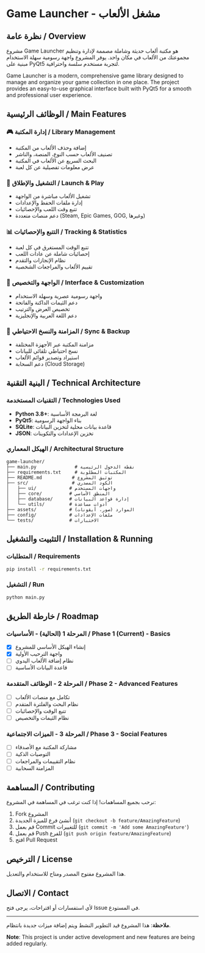 # Game Launcher - مشغل الألعاب

## نظرة عامة / Overview

مشروع Game Launcher هو مكتبة ألعاب حديثة وشاملة مصممة لإدارة وتنظيم مجموعتك من الألعاب في مكان واحد. يوفر المشروع واجهة رسومية سهلة الاستخدام مبنية على PyQt5 لتجربة مستخدم سلسة واحترافية.

Game Launcher is a modern, comprehensive game library designed to manage and organize your game collection in one place. The project provides an easy-to-use graphical interface built with PyQt5 for a smooth and professional user experience.

## الوظائف الرئيسية / Main Features

### 🎮 إدارة المكتبة / Library Management
- إضافة وحذف الألعاب من المكتبة
- تصنيف الألعاب حسب النوع، المنصة، والناشر
- البحث السريع عن الألعاب في المكتبة
- عرض معلومات تفصيلية عن كل لعبة

### 🚀 التشغيل والإطلاق / Launch & Play
- تشغيل الألعاب مباشرة من الواجهة
- إدارة ملفات الحفظ والإعدادات
- تتبع وقت اللعب والإحصائيات
- دعم منصات متعددة (Steam, Epic Games, GOG, وغيرها)

### 📊 التتبع والإحصائيات / Tracking & Statistics
- تتبع الوقت المستغرق في كل لعبة
- إحصائيات شاملة عن عادات اللعب
- نظام الإنجازات والتقدم
- تقييم الألعاب والمراجعات الشخصية

### 🎨 الواجهة والتخصيص / Interface & Customization
- واجهة رسومية عصرية وسهلة الاستخدام
- دعم الثيمات الداكنة والفاتحة
- تخصيص العرض والترتيب
- دعم اللغة العربية والإنجليزية

### 🔄 المزامنة والنسخ الاحتياطي / Sync & Backup
- مزامنة المكتبة عبر الأجهزة المختلفة
- نسخ احتياطي تلقائي للبيانات
- استيراد وتصدير قوائم الألعاب
- دعم السحابة (Cloud Storage)

## البنية التقنية / Technical Architecture

### التقنيات المستخدمة / Technologies Used
- **Python 3.8+**: لغة البرمجة الأساسية
- **PyQt5**: بناء الواجهة الرسومية
- **SQLite**: قاعدة بيانات محلية لتخزين البيانات
- **JSON**: تخزين الإعدادات والتكوينات

### الهيكل المعماري / Architectural Structure
```
game-launcher/
├── main.py              # نقطة الدخول الرئيسية
├── requirements.txt     # المكتبات المطلوبة
├── README.md           # توثيق المشروع
├── src/                # الكود المصدري
│   ├── ui/            # واجهات المستخدم
│   ├── core/          # المنطق الأساسي
│   ├── database/      # إدارة قواعد البيانات
│   └── utils/         # أدوات مساعدة
├── assets/            # الموارد (صور، أيقونات)
├── config/            # ملفات الإعدادات
└── tests/             # الاختبارات
```

## التثبيت والتشغيل / Installation & Running

### المتطلبات / Requirements
```bash
pip install -r requirements.txt
```

### التشغيل / Run
```bash
python main.py
```

## خارطة الطريق / Roadmap

### المرحلة 1 (الحالية) - الأساسيات / Phase 1 (Current) - Basics
- [x] إنشاء الهيكل الأساسي للمشروع
- [x] واجهة الترحيب الأولية
- [ ] نظام إضافة الألعاب اليدوي
- [ ] قاعدة البيانات الأساسية

### المرحلة 2 - الوظائف المتقدمة / Phase 2 - Advanced Features
- [ ] تكامل مع منصات الألعاب
- [ ] نظام البحث والفلترة المتقدم
- [ ] تتبع الوقت والإحصائيات
- [ ] نظام الثيمات والتخصيص

### المرحلة 3 - الميزات الاجتماعية / Phase 3 - Social Features
- [ ] مشاركة المكتبة مع الأصدقاء
- [ ] التوصيات الذكية
- [ ] نظام التقييمات والمراجعات
- [ ] المزامنة السحابية

## المساهمة / Contributing

نرحب بجميع المساهمات! إذا كنت ترغب في المساهمة في المشروع:
1. Fork المشروع
2. أنشئ فرع للميزة الجديدة (`git checkout -b feature/AmazingFeature`)
3. قم بعمل Commit للتغييرات (`git commit -m 'Add some AmazingFeature'`)
4. قم بعمل Push للفرع (`git push origin feature/AmazingFeature`)
5. افتح Pull Request

## الترخيص / License

هذا المشروع مفتوح المصدر ومتاح للاستخدام والتعديل.

## الاتصال / Contact

لأي استفسارات أو اقتراحات، يرجى فتح Issue في المستودع.

---

**ملاحظة**: هذا المشروع قيد التطوير النشط ويتم إضافة ميزات جديدة بانتظام.

**Note**: This project is under active development and new features are being added regularly.
